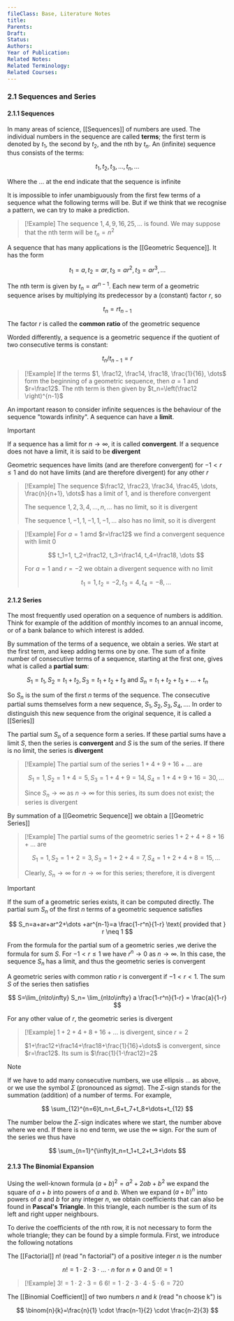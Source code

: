 ```yaml
---
fileClass: Base, Literature Notes
title: 
Parents: 
Draft: 
Status: 
Authors: 
Year of Publication: 
Related Notes: 
Related Terminology: 
Related Courses: 
---
```

### 2.1 Sequences and Series
#### 2.1.1 Sequences
In many areas of science, [[Sequences]] of numbers are used. The individual numbers in the sequence are called **terms**; the first term is denoted by $t_1$, the second by $t_2$, and the nth by $t_n$. An (infinite) sequence thus consists of the terms: 

$$
t_1, t_2, t_3, \dots, t_n, \dots
$$

Where the $\dots$ at the end indicate that the sequence is infinite

It is impossible to infer unambiguously from the first few terms of a sequence what the following terms will be. But if we think that we recognise a pattern, we can try to make a prediction. 

>[!Example]
>The sequence $1, 4, 9, 16, 25, \dots$ is found. We may suppose that the nth term will be $t_n=n^2$

A sequence that has many applications is the [[Geometric Sequence]]. It has the form 

$$
t_1=a, t_2=ar, t_3=ar^2, t_3=ar^3, \dots
$$

The nth term is given by $t_n=ar^{n-1}$. Each new term of a geometric sequence arises by multiplying its predecessor by a (constant) factor $r$, so 

$$
t_n=rt_{n-1}
$$

The factor $r$ is called the **common ratio** of the geometric sequence

Worded differently, a sequence is a geometric sequence if the quotient of two consecutive terms is constant:

$$
t_n / t_{n-1}=r
$$

>[!Example]
>If the terms $1, \frac12, \frac14, \frac18, \frac{1}{16}, \dots$ form the beginning of a geometric sequence, then $a=1$ and $r=\frac12$. The nth term is then given by $t_n=\left(\frac12 \right)^{n-1}$

An important reason to consider infinite sequences is the behaviour of the sequence "towards infinity". A sequence can have a **limit**. 

>[!Important]
>If a sequence has a limit for $n \to \infty$, it is called **convergent**. If a sequence does not have a limit, it is said to be **divergent**
>
>Geometric sequences have limits (and are therefore convergent) for $-1 \lt r \le 1$ and do not have limits (and are therefore divergent) for any other $r$

>[!Example]
>The sequence $\frac12, \frac23, \frac34, \frac45, \dots, \frac{n}{n+1}, \dots$ has a limit of $1$, and is therefore convergent
>
>The sequence $1, 2, 3, 4, \dots, n, \dots$ has no limit, so it is divergent
>
>The sequence $1, -1, 1, -1, 1, -1, \dots$ also has no limit, so it is divergent

>[!Example]
>For $a=1$ amd $r=\frac12$ we find a convergent sequence with limit $0$
>
>$$
>t_1=1, t_2=\frac12, t_3=\frac14, t_4=\frac18, \dots
>$$
>
>For $a=1$ and $r=-2$ we obtain a divergent sequence with no limit
>
>$$
>t_1=1, t_2=-2, t_3=4, t_4=-8, \dots
>$$

#### 2.1.2 Series
The most frequently used operation on a sequence of numbers is addition. Think for example of the addition of monthly incomes to an annual income, or of a bank balance to which interest is added.

By summation of the terms of a sequence, we obtain a series. We start at the first term, and keep adding terms one by one. The sum of a finite number of consecutive terms of a sequence, starting at the first one, gives what is called a **partial sum**:

$$
S_1=t_1, S_2=t_1+t_2, S_3=t_1+t_2+t_3 \text{ and } S_n=t_1+t_2+t_3+\dots+t_n
$$

So $S_n$ is the sum of the first $n$ terms of the sequence. The consecutive partial sums themselves form a new sequence, $S_1, S_2, S_3, S_4, \dots$. In order to distinguish this new sequence from the original sequence, it is called a [[Series]]

The partial sum $S_n$ of a sequence form a series. If these partial sums have a limit $S$, then the series is **convergent** and $S$ is the sum of the series. If there is no limit, the series is **divergent**

>[!Example]
>The partial sum of the series $1+4+9+16+\dots$ are 
>
>$$
>S_1=1, S_2=1+4=5, S_3=1+4+9=14, S_4=1+4+9+16=30, \dots
>$$
>
>Since $S_n \to \infty$ as $n \to \infty$ for this series, its sum does not exist; the series is divergent

By summation of a [[Geometric Sequence]] we obtain a [[Geometric Series]]

>[!Example]
>The partial sums of the geometric series $1+2+4+8+16+\dots$ are 
>
>$$
>S_1=1, S_2=1+2=3, S_3=1+2+4=7, S_4=1+2+4+8=15, \dots
>$$
>
>Clearly, $S_n \to \infty$ for $n \to \infty$ for this series; therefore, it is divergent

>[!Important]
>If the sum of a geometric series exists, it can be computed directly. The partial sum $S_n$ of the first $n$ terms of a geometric sequence satisfies
>
>$$
>S_n=a+ar+ar^2+\dots +ar^{n-1}=a \frac{1-r^n}{1-r} \text{ provided that } r \neq 1
>$$

From the formula for the partial sum of a geometric series ,we derive the formula for sum $S$. For $-1 \lt r \le 1$ we have $r^n \to 0$ as $n \to \infty$. In this case, the sequence $S_n$ has a limit, and thus the geometric series is convergent

A geometric series with common ratio $r$ is convergent if $-1 \lt r \lt 1$. The sum $S$ of the series then satisfies 

$$
S=\lim_{n\to\infty} S_n= \lim_{n\to\infty} a \frac{1-r^n}{1-r} = \frac{a}{1-r}
$$

For any other value of $r$, the geometric series is divergent

>[!Example]
>$1+2+4+8+16+\dots$ is divergent, since $r=2$
>
>$1+\frac12+\frac14+\frac18+\frac{1}{16}+\dots$ is convergent, since $r=\frac12$. Its sum is $\frac{1}{1-\frac12}=2$

>[!Note]
>If we have to add many consecutive numbers, we use ellipsis $\dots$ as above, or we use the symbol $\Sigma$ (pronounced as *sigma*). The $\Sigma$-sign stands for the summation (addition) of a number of terms. For example,
>
>$$
>\sum_{12}^{n=6}t_n=t_6+t_7+t_8+\dots+t_{12}
>$$
>
>The number below the $\Sigma$-sign indicates where we start, the number above where we end. If there is no end term, we use the $\infty$ sign. For the sum of the series we thus have 
>
>$$
>\sum_{n=1}^{\infty}t_n=t_1+t_2+t_3+\dots
>$$

#### 2.1.3 The Binomial Expansion
Using the well-known formula $(a+b)^2=a^2+2ab+b^2$ we expand the square of $a+b$ into powers of $a$ and $b$. When we expand $(a+b)^n$ into powers of $a$ and $b$ for any integer $n$, we obtain coefficients that can also be found in **Pascal's Triangle**. In this triangle, each number is the sum of its left and right upper neighbours. 

To derive the coefficients of the nth row, it is not necessary to form the whole triangle; they can be found by a simple formula. First, we introduce the following notations

The [[Factorial]] $n!$ (read "n factorial") of a positive integer $n$ is the number 

$$
n!=1 \cdot 2 \cdot 3 \cdot ... \cdot n \text{ for } n \neq 0 \text{ and } 0!=1
$$

>[!Example]
>$3!=1\cdot 2\cdot 3=6$
>$6!=1\cdot2\cdot3\cdot4\cdot5\cdot6=720$

The [[Binomial Coefficient]] of two numbers $n$ and $k$ (read "n choose k") is 

$$
\binom{n}{k}=\frac{n}{1} \cdot \frac{n-1}{2} \cdot \frac{n-2}{3}
$$




